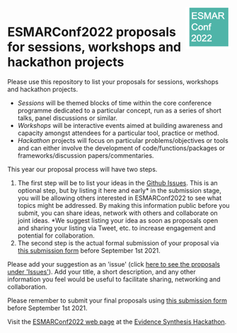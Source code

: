 <img src="img/ESMARConf2022logo.png" width="20%" align="right" alt="ESMARCONf2022 logo">  

# ESMARConf2022 proposals for sessions, workshops and hackathon projects  

Please use this repository to list your proposals for sessions, workshops and hackathon projects.  
- <em>Sessions</em> will be themed blocks of time within the core conference programme dedicated to a particular concept, run as a series of short talks, panel discussions or similar.  
- <em>Workshops</em> will be interactive events aimed at building awareness and capacity amongst attendees for a particular tool, practice or method.  
- <em>Hackathon</em> projects will focus on particular problems/objectives or tools and can either involve the development of code/functions/packages or frameworks/discussion papers/commentaries.  

This year our proposal process will have two steps.  
1. The first step will be to list your ideas in the <a href="https://github.com/ESHackathon/ESMARConf2022_proposals/issues">Github Issues</a>. This is an optional step, but by listing it here and early* in the submission stage, you will be allowing others interested in ESMARConf2022 to see what topics might be addressed. By making this information public before you submit, you can share ideas, network with others and collaborate on joint ideas. *We suggest listing your idea as soon as proposals open and sharing your listing via Tweet, etc. to increase engagement and potential for collaboration.  
2. The second step is the actual formal submission of your proposal via <a href="https://forms.gle/p7gVbvx4DKsnHS4e8" target="_blank">this submission form</a> before September 1st 2021.  

Please add your suggestion as an 'issue' (click <a href="https://github.com/ESHackathon/ESMARConf2022_proposals/issues">here to see the proposals under 'Issues'</a>). Add your title, a short description, and any other information you feel would be useful to facilitate sharing, networking and collaboration.

Please remember to submit your final proposals using <a href="https://forms.gle/p7gVbvx4DKsnHS4e8" target="_blank">this submission form</a> before September 1st 2021.

Visit the <a href="https://www.eshackathon.org/events/2022-01-ESMARConf2022.html" target="_blank">ESMARConf2022 web page</a> at the <a href="https://www.eshackathon.org/" target="_blank">Evidence Synthesis Hackathon</a>.
